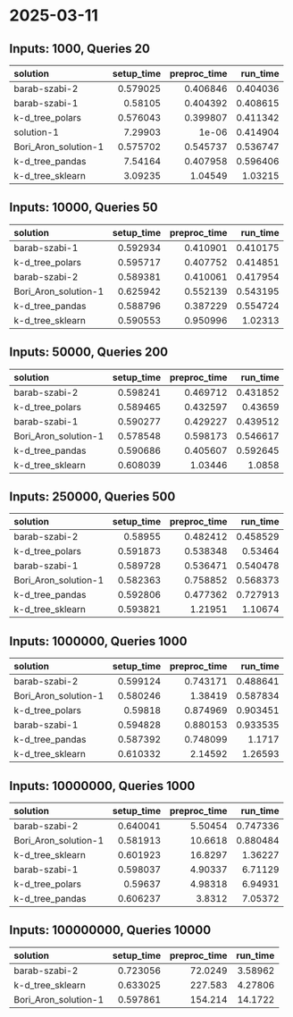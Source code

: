 # 2025-03-11

## Inputs: 1000, Queries 20

| solution             |   setup_time |   preproc_time |   run_time |
|:---------------------|-------------:|---------------:|-----------:|
| barab-szabi-2        |     0.579025 |       0.406846 |   0.404036 |
| barab-szabi-1        |     0.58105  |       0.404392 |   0.408615 |
| k-d_tree_polars      |     0.576043 |       0.399807 |   0.411342 |
| solution-1           |     7.29903  |       1e-06    |   0.414904 |
| Bori_Aron_solution-1 |     0.575702 |       0.545737 |   0.536747 |
| k-d_tree_pandas      |     7.54164  |       0.407958 |   0.596406 |
| k-d_tree_sklearn     |     3.09235  |       1.04549  |   1.03215  |

## Inputs: 10000, Queries 50

| solution             |   setup_time |   preproc_time |   run_time |
|:---------------------|-------------:|---------------:|-----------:|
| barab-szabi-1        |     0.592934 |       0.410901 |   0.410175 |
| k-d_tree_polars      |     0.595717 |       0.407752 |   0.414851 |
| barab-szabi-2        |     0.589381 |       0.410061 |   0.417954 |
| Bori_Aron_solution-1 |     0.625942 |       0.552139 |   0.543195 |
| k-d_tree_pandas      |     0.588796 |       0.387229 |   0.554724 |
| k-d_tree_sklearn     |     0.590553 |       0.950996 |   1.02313  |

## Inputs: 50000, Queries 200

| solution             |   setup_time |   preproc_time |   run_time |
|:---------------------|-------------:|---------------:|-----------:|
| barab-szabi-2        |     0.598241 |       0.469712 |   0.431852 |
| k-d_tree_polars      |     0.589465 |       0.432597 |   0.43659  |
| barab-szabi-1        |     0.590277 |       0.429227 |   0.439512 |
| Bori_Aron_solution-1 |     0.578548 |       0.598173 |   0.546617 |
| k-d_tree_pandas      |     0.590686 |       0.405607 |   0.592645 |
| k-d_tree_sklearn     |     0.608039 |       1.03446  |   1.0858   |

## Inputs: 250000, Queries 500

| solution             |   setup_time |   preproc_time |   run_time |
|:---------------------|-------------:|---------------:|-----------:|
| barab-szabi-2        |     0.58955  |       0.482412 |   0.458529 |
| k-d_tree_polars      |     0.591873 |       0.538348 |   0.53464  |
| barab-szabi-1        |     0.589728 |       0.536471 |   0.540478 |
| Bori_Aron_solution-1 |     0.582363 |       0.758852 |   0.568373 |
| k-d_tree_pandas      |     0.592806 |       0.477362 |   0.727913 |
| k-d_tree_sklearn     |     0.593821 |       1.21951  |   1.10674  |

## Inputs: 1000000, Queries 1000

| solution             |   setup_time |   preproc_time |   run_time |
|:---------------------|-------------:|---------------:|-----------:|
| barab-szabi-2        |     0.599124 |       0.743171 |   0.488641 |
| Bori_Aron_solution-1 |     0.580246 |       1.38419  |   0.587834 |
| k-d_tree_polars      |     0.59818  |       0.874969 |   0.903451 |
| barab-szabi-1        |     0.594828 |       0.880153 |   0.933535 |
| k-d_tree_pandas      |     0.587392 |       0.748099 |   1.1717   |
| k-d_tree_sklearn     |     0.610332 |       2.14592  |   1.26593  |

## Inputs: 10000000, Queries 1000

| solution             |   setup_time |   preproc_time |   run_time |
|:---------------------|-------------:|---------------:|-----------:|
| barab-szabi-2        |     0.640041 |        5.50454 |   0.747336 |
| Bori_Aron_solution-1 |     0.581913 |       10.6618  |   0.880484 |
| k-d_tree_sklearn     |     0.601923 |       16.8297  |   1.36227  |
| barab-szabi-1        |     0.598037 |        4.90337 |   6.71129  |
| k-d_tree_polars      |     0.59637  |        4.98318 |   6.94931  |
| k-d_tree_pandas      |     0.606237 |        3.8312  |   7.05372  |

## Inputs: 100000000, Queries 10000

| solution             |   setup_time |   preproc_time |   run_time |
|:---------------------|-------------:|---------------:|-----------:|
| barab-szabi-2        |     0.723056 |        72.0249 |    3.58962 |
| k-d_tree_sklearn     |     0.633025 |       227.583  |    4.27806 |
| Bori_Aron_solution-1 |     0.597861 |       154.214  |   14.1722  |